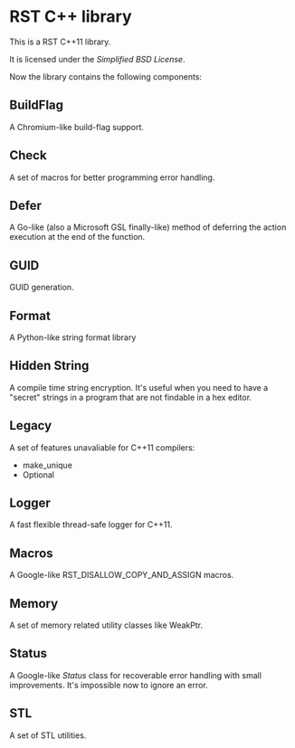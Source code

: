 # RST C++ library

This is a RST C++11 library.

It is licensed under the _Simplified BSD License_.

Now the library contains the following components:

## BuildFlag
  A Chromium-like build-flag support.

## Check
  A set of macros for better programming error handling.

## Defer
  A Go-like (also a Microsoft GSL finally-like) method of deferring the action
  execution at the end of the function.

## GUID
  GUID generation.

## Format
  A Python-like string format library

## Hidden String
  A compile time string encryption. It's useful when you need to have a
  "secret" strings in a program that are not findable in a hex editor.

## Legacy
  A set of features unavaliable for C++11 compilers:
  * make_unique<T>
  * Optional<T>

## Logger
  A fast flexible thread-safe logger for C++11.

## Macros
  A Google-like RST_DISALLOW_COPY_AND_ASSIGN macros.

## Memory
  A set of memory related utility classes like WeakPtr.

## Status
  A Google-like _Status_ class for recoverable error handling with small
  improvements. It's impossible now to ignore an error.

## STL
  A set of STL utilities.
